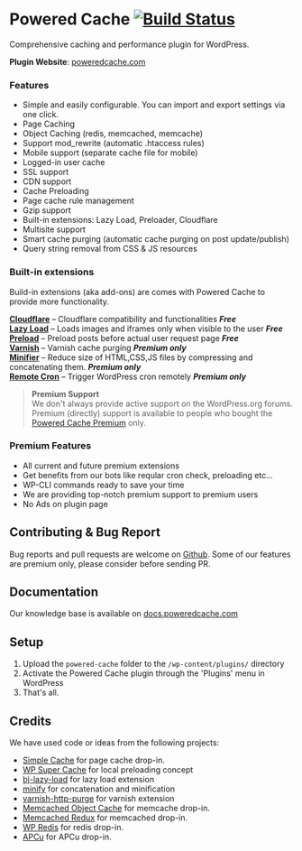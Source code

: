 Powered Cache [![Build Status](https://travis-ci.org/skopco/powered-cache.svg?branch=master)](https://travis-ci.org/skopco/powered-cache)
=============

Comprehensive caching and performance plugin for WordPress.

__Plugin Website__: [poweredcache.com](https://poweredcache.com)  

### Features

- Simple and easily configurable. You can import and export settings via one click.
- Page Caching
- Object Caching (redis, memcached, memcache)
- Support mod_rewrite (automatic .htaccess rules)
- Mobile support (separate cache file for mobile)
- Logged-in user cache
- SSL support
- CDN support
- Cache Preloading
- Page cache rule management
- Gzip support
- Built-in extensions: Lazy Load, Preloader, Cloudflare
- Multisite support
- Smart cache purging (automatic cache purging on post update/publish)
- Query string removal from CSS & JS resources

### Built-in extensions

Build-in extensions (aka add-ons) are comes with Powered Cache to provide more functionality.

[__Cloudflare__](https://poweredcache.com/extensions/cloudflare) – Cloudflare compatibility and functionalities ***Free***  
[__Lazy Load__](https://poweredcache.com/extensions/lazy-load/) – Loads images and iframes only when visible to the user ***Free***  
[__Preload__](https://poweredcache.com/extensions/preload/) – Preload posts before actual user request page  ***Free***  
[__Varnish__](https://poweredcache.com/extensions/varnish/) – Varnish cache purging ***Premium only***  
[__Minifier__](https://poweredcache.com/extensions/minifier/) – Reduce size of HTML,CSS,JS files by compressing and concatenating them. ***Premium only***  
[__Remote Cron__](https://poweredcache.com/extensions/remote-cron/) – Trigger WordPress cron remotely ***Premium only***  


> <strong>Premium Support</strong><br>
> We don't always provide active support on the WordPress.org forums. Premium (directly) support is available to people who bought the [Powered Cache Premium](https://poweredcache.com/) only.


### Premium Features   
- All current and future premium extensions
- Get benefits from our bots like reqular cron check, preloading etc...
- WP-CLI commands ready to save your time
- We are providing top-notch premium support to premium users
- No Ads on plugin page


## Contributing & Bug Report  
Bug reports and pull requests are welcome on [Github](https://github.com/skopco/powered-cache). Some of our features are premium only, please consider before sending PR.

## Documentation  
Our knowledge base is available on [docs.poweredcache.com](http://docs.poweredcache.com/)


## Setup  
1. Upload the `powered-cache` folder to the `/wp-content/plugins/` directory
2. Activate the Powered Cache plugin through the 'Plugins' menu in WordPress
3. That's all. 

## Credits

We have used code or ideas from the following projects:

* [Simple Cache](https://github.com/tlovett1/simple-cache) for page cache drop-in.
* [WP Super Cache](https://github.com/Automattic/wp-super-cache) for local preloading concept
* [bj-lazy-load](https://github.com/Angrycreative/bj-lazy-load) for lazy load extension
* [minify](https://github.com/mrclay/minify) for concatenation and minification
* [varnish-http-purge](https://github.com/Ipstenu/varnish-http-purge) for varnish extension
* [Memcached Object Cache](https://wordpress.org/plugins/memcached/) for memcache drop-in.
* [Memcached Redux](https://github.com/Ipstenu/memcached-redux/) for memcached drop-in.
* [WP Redis](https://wordpress.org/plugins/wp-redis/) for redis drop-in.
* [APCu](https://wordpress.org/plugins/apcu/) for APCu drop-in.

